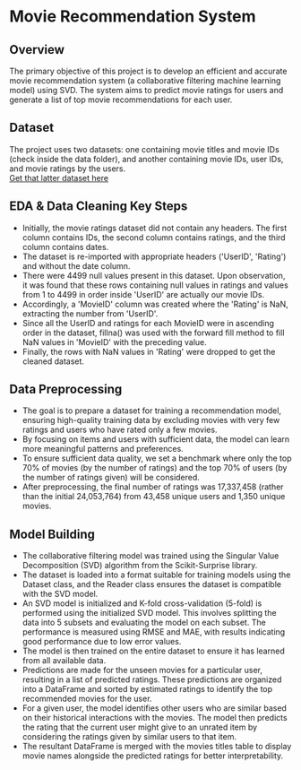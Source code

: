 # Movie Recommendation System

## Overview
The primary objective of this project is to develop an efficient and accurate movie recommendation system (a collaborative filtering machine learning model) using SVD. The system aims to predict movie ratings for users and generate a list of top movie recommendations for each user.

## Dataset
The project uses two datasets: one containing movie titles and movie IDs (check inside the data folder), and another containing movie IDs, user IDs, and movie ratings by the users.  
[Get that latter dataset here](https://drive.google.com/file/d/1LsAMPUQRHtLqlAn6YHYEmoxMAy4rdfrC/view?usp=sharing)

## EDA & Data Cleaning Key Steps
- Initially, the movie ratings dataset did not contain any headers. The first column contains IDs, the second column contains ratings, and the third column contains dates.
- The dataset is re-imported with appropriate headers ('UserID', 'Rating') and without the date column.
- There were 4499 null values present in this dataset. Upon observation, it was found that these rows containing null values in ratings and values from 1 to 4499 in order inside 'UserID' are actually our movie IDs.
- Accordingly, a 'MovieID' column was created where the 'Rating' is NaN, extracting the number from 'UserID'.
- Since all the UserID and ratings for each MovieID were in ascending order in the dataset, fillna() was used with the forward fill method to fill NaN values in 'MovieID' with the preceding value.
- Finally, the rows with NaN values in 'Rating' were dropped to get the cleaned dataset.

## Data Preprocessing
- The goal is to prepare a dataset for training a recommendation model, ensuring high-quality training data by excluding movies with very few ratings and users who have rated only a few movies.
- By focusing on items and users with sufficient data, the model can learn more meaningful patterns and preferences.
- To ensure sufficient data quality, we set a benchmark where only the top 70% of movies (by the number of ratings) and the top 70% of users (by the number of ratings given) will be considered.
- After preprocessing, the final number of ratings was 17,337,458 (rather than the initial 24,053,764) from 43,458 unique users and 1,350 unique movies.

## Model Building
- The collaborative filtering model was trained using the Singular Value Decomposition (SVD) algorithm from the Scikit-Surprise library.
- The dataset is loaded into a format suitable for training models using the Dataset class, and the Reader class ensures the dataset is compatible with the SVD model.
- An SVD model is initialized and K-fold cross-validation (5-fold) is performed using the initialized SVD model. This involves splitting the data into 5 subsets and evaluating the model on each subset. The performance is measured using RMSE and MAE, with results indicating good performance due to low error values.
- The model is then trained on the entire dataset to ensure it has learned from all available data.
- Predictions are made for the unseen movies for a particular user, resulting in a list of predicted ratings. These predictions are organized into a DataFrame and sorted by estimated ratings to identify the top recommended movies for the user.
- For a given user, the model identifies other users who are similar based on their historical interactions with the movies. The model then predicts the rating that the current user might give to an unrated item by considering the ratings given by similar users to that item.
- The resultant DataFrame is merged with the movies titles table to display movie names alongside the predicted ratings for better interpretability.
